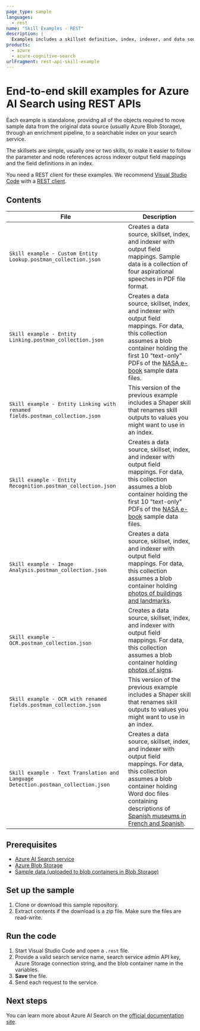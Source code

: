```yaml
---
page_type: sample
languages:
  - rest
name: "Skill Examples - REST"
description: |
  Examples includes a skillset definition, index, indexer, and data source so that you can see how parameters and nodes in an enrichment tree are referenced in related objects.
products:
  - azure
  - azure-cognitive-search
urlFragment: rest-api-skill-example
---
```


# End-to-end skill examples for Azure AI Search using REST APIs

Each example is standalone, providng all of the objects required to move sample data from the original data source (usually Azure Blob Storage), through an enrichment pipeline, to a searchable index on your search service.

The skillsets are simple, usually one or two skills, to make it easier to follow the parameter and node references across indexer output field mappings and the field definitions in an index.

You need a REST client for these examples. We recommend [Visual Studio Code](https://code.visualstudio.com/download) with a [REST client](https://marketplace.visualstudio.com/items?itemName=humao.rest-client).

## Contents

| File        | Description |
|-------------|-------------|
| `Skill example - Custom Entity Lookup.postman_collection.json` | Creates a data source, skillset, index, and indexer with output field mappings. Sample data is a collection of four aspirational speeches in PDF file format. |
| `Skill example - Entity Linking.postman_collection.json` | Creates a data source, skillset, index, and indexer with output field mappings. For data, this collection assumes a blob container holding the first 10 "text-only" PDFs of the [NASA e-book](https://github.com/Azure-Samples/azure-search-sample-data/tree/master/nasa-e-book) sample data files. |
| `Skill example - Entity Linking with renamed fields.postman_collection.json` | This version of the previous example includes a Shaper skill that renames skill outputs to values you might want to use in an index. |
| `Skill example - Entity Recognition.postman_collection.json` | Creates a data source, skillset, index, and indexer with output field mappings. For data, this collection assumes a blob container holding the first 10 "text-only" PDFs of the [NASA e-book](https://github.com/Azure-Samples/azure-search-sample-data/tree/master/nasa-e-book) sample data files. |
| `Skill example - Image Analysis.postman_collection.json` | Creates a data source, skillset, index, and indexer with output field mappings. For data, this collection assumes a blob container holding [photos of buildings and landmarks](https://github.com/Azure-Samples/azure-search-sample-data/tree/master/unsplash-images/jpg-landmarks). |
| `Skill example - OCR.postman_collection.json` | Creates a data source, skillset, index, and indexer with output field mappings. For data, this collection assumes a blob container holding [photos of signs](https://github.com/Azure-Samples/azure-search-sample-data/tree/master/unsplash-images/jpg-signs). |
| `Skill example - OCR with renamed fields.postman_collection.json` | This version of the previous example includes a Shaper skill that renames skill outputs to values you might want to use in an index. |
| `Skill example - Text Translation and Language Detection.postman_collection.json` | Creates a data source, skillset, index, and indexer with output field mappings. For data, this collection assumes a blob container holding Word doc files containing descriptions of [Spanish museums in French and Spanish](https://github.com/Azure-Samples/azure-search-sample-data/tree/master/spanish-museums). |

## Prerequisites

- [Azure AI Search service](https://docs.microsoft.com/azure/search/search-create-service-portal)
- [Azure Blob Storage](https://docs.microsoft.com/azure/storage/blobs/storage-quickstart-blobs-portal)
- [Sample data (uploaded to blob containers in Blob Storage)](https://github.com/Azure-Samples/azure-search-sample-data)

## Set up the sample

1. Clone or download this sample repository.
1. Extract contents if the download is a zip file. Make sure the files are read-write.

## Run the code

1. Start Visual Studio Code and open a `.rest` file.
1. Provide a valid search service name, search service admin API key, Azure Storage connection string, and the blob container name in the variables.
1. **Save** the file.
1. Send each request to the service.

## Next steps

You can learn more about Azure AI Search on the [official documentation site](https://docs.microsoft.com/azure/search).
